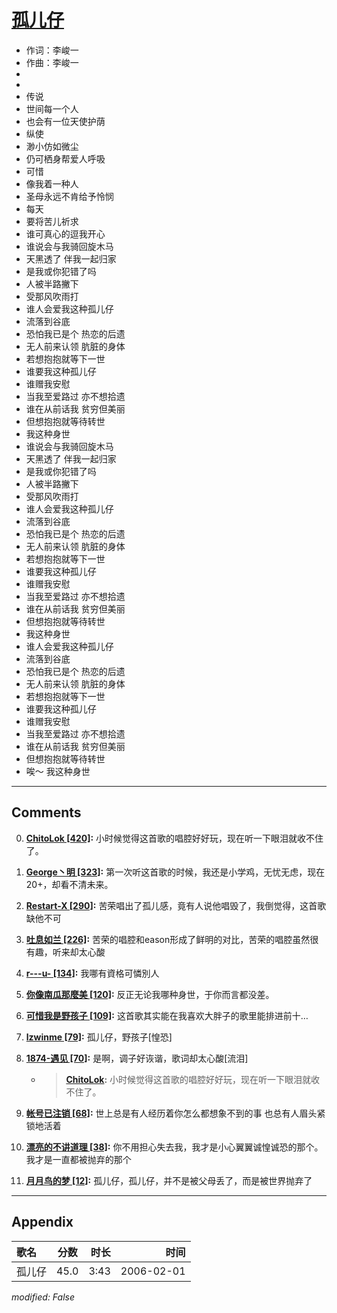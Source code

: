 # [孤儿仔](https://music.163.com/song?id=66095)

* 作词：李峻一
* 作曲：李峻一
*
*
* 传说
* 世间每一个人
* 也会有一位天使护荫
* 纵使
* 渺小仿如微尘
* 仍可栖身帮爱人呼吸
* 可惜
* 像我着一种人
* 圣母永远不肯给予怜悯
* 每天
* 要将苦儿祈求
* 谁可真心的逗我开心
* 谁说会与我骑回旋木马
* 天黑透了 伴我一起归家
* 是我或你犯错了吗
* 人被半路撇下
* 受那风吹雨打
* 谁人会爱我这种孤儿仔
* 流落到谷底
* 恐怕我已是个 热恋的后遗
* 无人前来认领 肮脏的身体
* 若想抱抱就等下一世
* 谁要我这种孤儿仔
* 谁赠我安慰
* 当我至爱路过 亦不想拾遗
* 谁在从前话我 贫穷但美丽
* 但想抱抱就等待转世
* 我这种身世
* 谁说会与我骑回旋木马
* 天黑透了 伴我一起归家
* 是我或你犯错了吗
* 人被半路撇下
* 受那风吹雨打
* 谁人会爱我这种孤儿仔
* 流落到谷底
* 恐怕我已是个 热恋的后遗
* 无人前来认领 肮脏的身体
* 若想抱抱就等下一世
* 谁要我这种孤儿仔
* 谁赠我安慰
* 当我至爱路过 亦不想拾遗
* 谁在从前话我 贫穷但美丽
* 但想抱抱就等待转世
* 我这种身世
* 谁人会爱我这种孤儿仔
* 流落到谷底
* 恐怕我已是个 热恋的后遗
* 无人前来认领 肮脏的身体
* 若想抱抱就等下一世
* 谁要我这种孤儿仔
* 谁赠我安慰
* 当我至爱路过 亦不想拾遗
* 谁在从前话我 贫穷但美丽
* 但想抱抱就等待转世
* 唉～ 我这种身世


---

## Comments
0. **[ChitoLok \[420\]](https://music.163.com/#/user/home?id=57345081):** 小时候觉得这首歌的唱腔好好玩，现在听一下眼泪就收不住了。

1. **[George丶明 \[323\]](https://music.163.com/#/user/home?id=44718037):** 第一次听这首歌的时候，我还是小学鸡，无忧无虑，现在20+，却看不清未来。

2. **[Restart-X \[290\]](https://music.163.com/#/user/home?id=119741206):** 苦荣唱出了孤儿感，竟有人说他唱毁了，我倒觉得，这首歌缺他不可

3. **[吐息如兰 \[226\]](https://music.163.com/#/user/home?id=60643537):** 苦荣的唱腔和eason形成了鲜明的对比，苦荣的唱腔虽然很有趣，听来却太心酸

4. **[r---u- \[134\]](https://music.163.com/#/user/home?id=65547116):** 我哪有資格可憐別人

5. **[你像南瓜那麼美 \[120\]](https://music.163.com/#/user/home?id=39290547):** 反正无论我哪种身世，于你而言都没差。

6. **[可惜我是野孩子 \[109\]](https://music.163.com/#/user/home?id=61421233):** 这首歌其实能在我喜欢大胖子的歌里能排进前十…

7. **[lzwinme \[79\]](https://music.163.com/#/user/home?id=96800076):** 孤儿仔，野孩子[惶恐]

8. **[1874-遇见 \[70\]](https://music.163.com/#/user/home?id=59638034):** 是啊，调子好诙谐，歌词却太心酸[流泪]
	* > **[ChitoLok](https://music.163.com/#/user/home?id=57345081):** 小时候觉得这首歌的唱腔好好玩，现在听一下眼泪就收不住了。

9. **[帐号已注销 \[68\]](https://music.163.com/#/user/home?id=33056872):** 世上总是有人经历着你怎么都想象不到的事  也总有人眉头紧锁地活着  

10. **[漂亮的不讲道理 \[38\]](https://music.163.com/#/user/home?id=538916396):** 你不用担心失去我，我才是小心翼翼诚惶诚恐的那个。我才是一直都被抛弃的那个

11. **[月月鸟的梦 \[12\]](https://music.163.com/#/user/home?id=450022986):** 孤儿仔，孤儿仔，并不是被父母丢了，而是被世界抛弃了



---

## Appendix

|歌名|分数|时长|时间|
|:---|:---:|---:|---:|
|孤儿仔|45.0|3:43|2006-02-01

*modified: False*